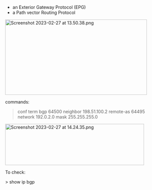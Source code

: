 - an Exterior Gateway Protocol (EPG)
- a Path vector Routing Protocol

<img src="../_resources/Screenshot%202023-02-27%20at%2013.50.38.png" alt="Screenshot 2023-02-27 at 13.50.38.png" width="453" height="241">

commands:

>conf term
>bgp 64500
>neighbor 198.51.100.2 remote-as 64495
>network 192.0.2.0 mask 255.255.255.0
<img src="../_resources/Screenshot%202023-02-27%20at%2014.24.35.png" alt="Screenshot 2023-02-27 at 14.24.35.png" width="444" height="132">

To check:

\> show ip bgp